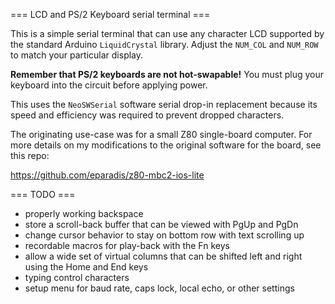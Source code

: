 === LCD and PS/2 Keyboard serial terminal ===

This is a simple serial terminal that can use any character LCD supported by 
the standard Arduino `LiquidCrystal` library. Adjust the `NUM_COL` and 
`NUM_ROW` to match your particular display.

**Remember that PS/2 keyboards are not hot-swapable!** You must plug your
keyboard into the circuit before applying power.

This uses the `NeoSWSerial` software serial drop-in replacement because
its speed and efficiency was required to prevent dropped characters.

The originating use-case was for a small Z80 single-board computer.
For more details on my modifications to the original software for the
board, see this repo:

https://github.com/eparadis/z80-mbc2-ios-lite

=== TODO ===

- properly working backspace
- store a scroll-back buffer that can be viewed with PgUp and PgDn
- change cursor behavior to stay on bottom row with text scrolling up
- recordable macros for play-back with the Fn keys
- allow a wide set of virtual columns that can be shifted left and
  right using the Home and End keys
- typing control characters
- setup menu for baud rate, caps lock, local echo, or other settings

